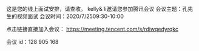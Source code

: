 这是您的线上面试安排，请查收。 kelly& li邀请您参加腾讯会议
会议主题：孔先生的视频面试
会议时间：2020/7/2509:30-10:00

点击链接直接加入会议：
 https://meeting.tencent.com/s/rdiwqedyrqkc

会议 id：128 905 168